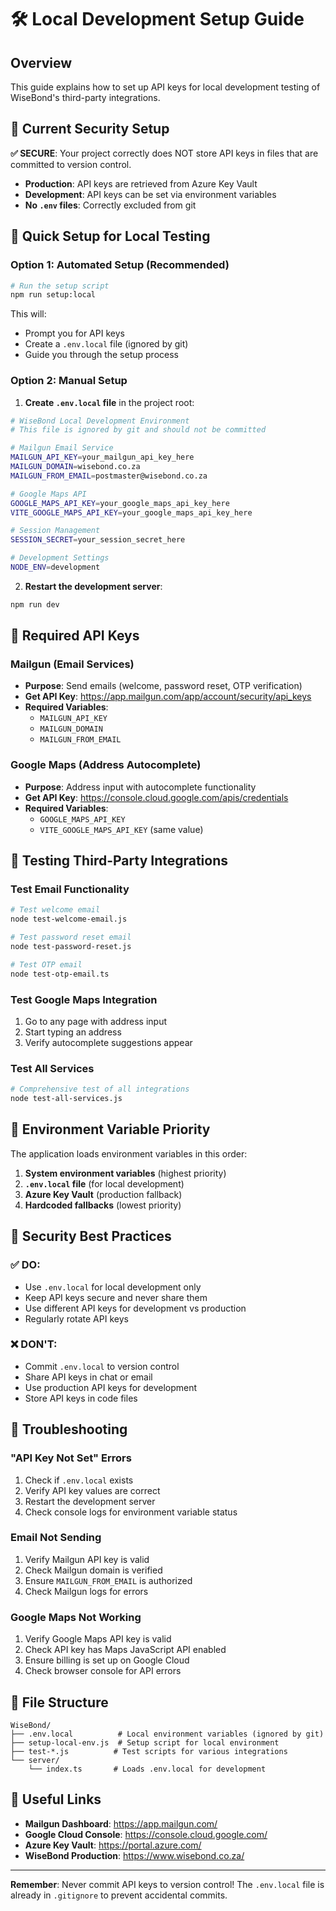 # 🛠️ Local Development Setup Guide

## Overview

This guide explains how to set up API keys for local development testing of WiseBond's third-party integrations.

## 🔐 Current Security Setup

**✅ SECURE**: Your project correctly does NOT store API keys in files that are committed to version control.

- **Production**: API keys are retrieved from Azure Key Vault
- **Development**: API keys can be set via environment variables
- **No `.env` files**: Correctly excluded from git

## 🚀 Quick Setup for Local Testing

### Option 1: Automated Setup (Recommended)

```bash
# Run the setup script
npm run setup:local
```

This will:
- Prompt you for API keys
- Create a `.env.local` file (ignored by git)
- Guide you through the setup process

### Option 2: Manual Setup

1. **Create `.env.local` file** in the project root:
```bash
# WiseBond Local Development Environment
# This file is ignored by git and should not be committed

# Mailgun Email Service
MAILGUN_API_KEY=your_mailgun_api_key_here
MAILGUN_DOMAIN=wisebond.co.za
MAILGUN_FROM_EMAIL=postmaster@wisebond.co.za

# Google Maps API
GOOGLE_MAPS_API_KEY=your_google_maps_api_key_here
VITE_GOOGLE_MAPS_API_KEY=your_google_maps_api_key_here

# Session Management
SESSION_SECRET=your_session_secret_here

# Development Settings
NODE_ENV=development
```

2. **Restart the development server**:
```bash
npm run dev
```

## 📧 Required API Keys

### Mailgun (Email Services)
- **Purpose**: Send emails (welcome, password reset, OTP verification)
- **Get API Key**: https://app.mailgun.com/app/account/security/api_keys
- **Required Variables**:
  - `MAILGUN_API_KEY`
  - `MAILGUN_DOMAIN`
  - `MAILGUN_FROM_EMAIL`

### Google Maps (Address Autocomplete)
- **Purpose**: Address input with autocomplete functionality
- **Get API Key**: https://console.cloud.google.com/apis/credentials
- **Required Variables**:
  - `GOOGLE_MAPS_API_KEY`
  - `VITE_GOOGLE_MAPS_API_KEY` (same value)

## 🧪 Testing Third-Party Integrations

### Test Email Functionality
```bash
# Test welcome email
node test-welcome-email.js

# Test password reset email
node test-password-reset.js

# Test OTP email
node test-otp-email.ts
```

### Test Google Maps Integration
1. Go to any page with address input
2. Start typing an address
3. Verify autocomplete suggestions appear

### Test All Services
```bash
# Comprehensive test of all integrations
node test-all-services.js
```

## 🔄 Environment Variable Priority

The application loads environment variables in this order:

1. **System environment variables** (highest priority)
2. **`.env.local` file** (for local development)
3. **Azure Key Vault** (production fallback)
4. **Hardcoded fallbacks** (lowest priority)

## 🚨 Security Best Practices

### ✅ DO:
- Use `.env.local` for local development only
- Keep API keys secure and never share them
- Use different API keys for development vs production
- Regularly rotate API keys

### ❌ DON'T:
- Commit `.env.local` to version control
- Share API keys in chat or email
- Use production API keys for development
- Store API keys in code files

## 🐛 Troubleshooting

### "API Key Not Set" Errors
1. Check if `.env.local` exists
2. Verify API key values are correct
3. Restart the development server
4. Check console logs for environment variable status

### Email Not Sending
1. Verify Mailgun API key is valid
2. Check Mailgun domain is verified
3. Ensure `MAILGUN_FROM_EMAIL` is authorized
4. Check Mailgun logs for errors

### Google Maps Not Working
1. Verify Google Maps API key is valid
2. Check API key has Maps JavaScript API enabled
3. Ensure billing is set up on Google Cloud
4. Check browser console for API errors

## 📝 File Structure

```
WiseBond/
├── .env.local          # Local environment variables (ignored by git)
├── setup-local-env.js  # Setup script for local environment
├── test-*.js          # Test scripts for various integrations
└── server/
    └── index.ts       # Loads .env.local for development
```

## 🔗 Useful Links

- **Mailgun Dashboard**: https://app.mailgun.com/
- **Google Cloud Console**: https://console.cloud.google.com/
- **Azure Key Vault**: https://portal.azure.com/
- **WiseBond Production**: https://www.wisebond.co.za/

---

**Remember**: Never commit API keys to version control! The `.env.local` file is already in `.gitignore` to prevent accidental commits. 